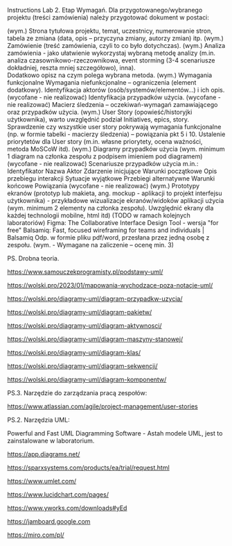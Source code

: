 Instructions
Lab 2. Etap Wymagań. Dla przygotowanego/wybranego projektu (treści zamówienia) należy przygotować dokument w postaci: 

(wym.) Strona tytułowa projektu, temat, uczestnicy, numerowanie stron, tabela ze zmiana (data, opis – przyczyna zmiany, autorzy zmian) itp. 
(wym.) Zamówienie (treść zamówienia, czyli to co było dotychczas). 
(wym.) Analiza zamówienia - jako ułatwienie wykorzystaj wybraną metodę analizy (m.in. analiza czasownikowo-rzeczownikowa, event storming (3-4 scenariusze dokładniej, reszta mniej szczegółowo), inna).  
Dodatkowo opisz na czym polega wybrana metoda. 
(wym.) Wymagania funkcjonalne 
Wymagania niefunkcjonalne – ograniczenia (element dodatkowy). 
Identyfikacja aktorów (osób/systemów/elementów…) i ich opis. 
(wycofane - nie realizować) Identyfikacja przypadków użycia. 
(wycofane - nie realizować) Macierz śledzenia – oczekiwań-wymagań zamawiającego oraz przypadków użycia. 
(wym.) User Story (opowieść/historyjki użytkownika), warto uwzględnić podział Initiatives, epics, story.  
Sprawdzenie czy wszystkie user story pokrywają wymagania funkcjonalne (np. w formie tabelki - macierzy śledzenia) – powiązania pkt 5 i 10. 
Ustalenie priorytetów dla User story (m.in. własne priorytety, ocena ważności, metoda MoSCoW itd). 
(wym.) Diagramy przypadków użycia (wym. minimum 1 diagram na członka zespołu z podpisem imieniem pod diagramem) 
(wycofane - nie realizować) Scenariusze przypadków użycia m.in.: 
Identyfikator 
Nazwa 
Aktor 
Zdarzenie inicjujące 
Warunki początkowe 
Opis przebiegu interakcji 
Sytuacje wyjątkowe 
Przebiegi alternatywne 
Warunki końcowe 
Powiązania 
(wycofane - nie realizować)  (wym.) Prototypy ekranów (prototyp lub makieta, ang. mockup - aplikacji to projekt interfejsu użytkownika) - przykładowe wizualizacje ekranów/widoków aplikacji użycia (wym. minimum 2 elementy na członka zespołu). Uwzględnić ekrany dla każdej technologii mobilne, html itd) (TODO w ramach kolejnych laboratoriów) 
Figma: The Collaborative Interface Design Tool - wersja "for free" 
Balsamiq: Fast, focused wireframing for teams and individuals | Balsamiq 
Odp. w formie pliku pdf/word, przesłana przez jedną osobę z zespołu. (wym. - Wymagane na zaliczenie – ocenę min. 3) 

PS. Drobna teoria. 

https://www.samouczekprogramisty.pl/podstawy-uml/ 

https://wolski.pro/2023/01/mapowania-wychodzace-poza-notacje-uml/ 

https://wolski.pro/diagramy-uml/diagram-przypadkw-uzycia/ 

https://wolski.pro/diagramy-uml/diagram-pakietw/ 

https://wolski.pro/diagramy-uml/diagram-aktywnosci/ 

https://wolski.pro/diagramy-uml/diagram-maszyny-stanowej/ 

https://wolski.pro/diagramy-uml/diagram-klas/ 

https://wolski.pro/diagramy-uml/diagram-sekwencji/ 

https://wolski.pro/diagramy-uml/diagram-komponentw/ 

 

PS.3. Narzędzie do zarządzania pracą zespołów: 

https://www.atlassian.com/agile/project-management/user-stories 

PS.2. Narzędzia UML: 

Powerful and Fast UML Diagramming Software - Astah modele UML, jest to zainstalowane w laboratorium. 

https://app.diagrams.net/ 

https://sparxsystems.com/products/ea/trial/request.html 

https://www.umlet.com/ 

https://www.lucidchart.com/pages/ 

https://www.yworks.com/downloads#yEd 

https://jamboard.google.com 

https://miro.com/pl/ 
